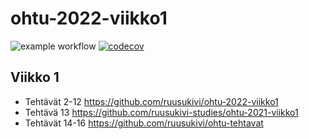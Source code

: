 # ohtu-2022-viikko1

![example workflow](https://github.com/ruusukivi/ohtu-2022-viikko1/workflows/CI/badge.svg)
[![codecov](https://codecov.io/gh/ruusukivi-studies/ohtu-2021-viikko1/branch/main/graph/badge.svg?token=GAJOB8I2LL)](https://codecov.io/gh/ruusukivi-studies/ohtu-2021-viikko1)

## Viikko 1
- Tehtävät 2-12 https://github.com/ruusukivi/ohtu-2022-viikko1
- Tehtävä 13 https://github.com/ruusukivi-studies/ohtu-2021-viikko1
- Tehtävät 14-16 https://github.com/ruusukivi/ohtu-tehtavat
